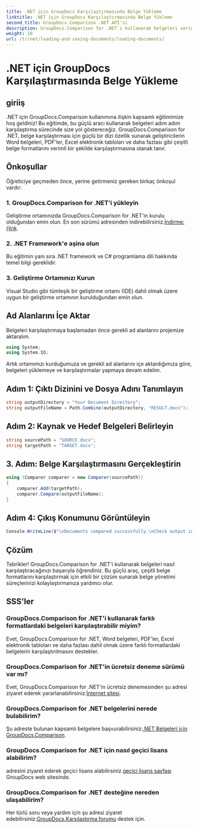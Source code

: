 ```yaml
---
title: .NET için GroupDocs Karşılaştırmasında Belge Yükleme
linktitle: .NET için GroupDocs Karşılaştırmasında Belge Yükleme
second_title: GroupDocs.Comparison .NET API'si
description: GroupDocs.Comparison for .NET'i kullanarak belgeleri verimli bir şekilde nasıl karşılaştıracağınızı öğrenin. Belge yönetimi süreçlerinizi kolaylaştırın.
weight: 10
url: /tr/net/loading-and-saving-documents/loading-documents/
---
```


# .NET için GroupDocs Karşılaştırmasında Belge Yükleme

## giriiş
.NET için GroupDocs.Comparison kullanımına ilişkin kapsamlı eğitimimize hoş geldiniz! Bu eğitimde, bu güçlü aracı kullanarak belgeleri adım adım karşılaştırma sürecinde size yol göstereceğiz. GroupDocs.Comparison for .NET, belge karşılaştırması için güçlü bir dizi özellik sunarak geliştiricilerin Word belgeleri, PDF'ler, Excel elektronik tabloları ve daha fazlası gibi çeşitli belge formatlarını verimli bir şekilde karşılaştırmasına olanak tanır.
## Önkoşullar
Öğreticiye geçmeden önce, yerine getirmeniz gereken birkaç önkoşul vardır:
### 1. GroupDocs.Comparison for .NET'i yükleyin
 Geliştirme ortamınızda GroupDocs.Comparison for .NET'in kurulu olduğundan emin olun. En son sürümü adresinden indirebilirsiniz.[İndirme: {link](https://releases.groupdocs.com/comparison/net/).
### 2. .NET Framework'e aşina olun
Bu eğitimin yanı sıra .NET framework ve C# programlama dili hakkında temel bilgi gereklidir.
### 3. Geliştirme Ortamınızı Kurun
Visual Studio gibi tümleşik bir geliştirme ortamı (IDE) dahil olmak üzere uygun bir geliştirme ortamının kurulduğundan emin olun.

## Ad Alanlarını İçe Aktar
Belgeleri karşılaştırmaya başlamadan önce gerekli ad alanlarını projemize aktaralım.

```csharp
using System;
using System.IO;
```

Artık ortamımızı kurduğumuza ve gerekli ad alanlarını içe aktardığımıza göre, belgeleri yüklemeye ve karşılaştırmalar yapmaya devam edelim.
## Adım 1: Çıktı Dizinini ve Dosya Adını Tanımlayın
```csharp
string outputDirectory = "Your Document Directory";
string outputFileName = Path.Combine(outputDirectory, "RESULT.docx");
```
## Adım 2: Kaynak ve Hedef Belgeleri Belirleyin
```csharp
string sourcePath = "SOURCE.docx";
string targetPath = "TARGET.docx";
```
## 3. Adım: Belge Karşılaştırmasını Gerçekleştirin
```csharp
using (Comparer comparer = new Comparer(sourcePath))
{
    comparer.Add(targetPath);
    comparer.Compare(outputFileName);
}
```
## Adım 4: Çıkış Konumunu Görüntüleyin
```csharp
Console.WriteLine($"\nDocuments compared successfully.\nCheck output in {outputDirectory}.");
```

## Çözüm
Tebrikler! GroupDocs.Comparison for .NET'i kullanarak belgeleri nasıl karşılaştıracağınızı başarıyla öğrendiniz. Bu güçlü araç, çeşitli belge formatlarını karşılaştırmak için etkili bir çözüm sunarak belge yönetimi süreçlerinizi kolaylaştırmanıza yardımcı olur.
## SSS'ler
### GroupDocs.Comparison for .NET'i kullanarak farklı formatlardaki belgeleri karşılaştırabilir miyim?
Evet, GroupDocs.Comparison for .NET, Word belgeleri, PDF'ler, Excel elektronik tabloları ve daha fazlası dahil olmak üzere farklı formatlardaki belgelerin karşılaştırılmasını destekler.
### GroupDocs.Comparison for .NET'in ücretsiz deneme sürümü var mı?
 Evet, GroupDocs.Comparison for .NET'in ücretsiz denemesinden şu adresi ziyaret ederek yararlanabilirsiniz:[İnternet sitesi](https://releases.groupdocs.com/).
### GroupDocs.Comparison for .NET belgelerini nerede bulabilirim?
 Şu adreste bulunan kapsamlı belgelere başvurabilirsiniz:[.NET Belgeleri için GroupDocs.Comparison](https://tutorials.groupdocs.com/comparison/net/).
### GroupDocs.Comparison for .NET için nasıl geçici lisans alabilirim?
 adresini ziyaret ederek geçici lisans alabilirsiniz.[geçici lisans sayfası](https://purchase.groupdocs.com/temporary-license/) GroupDocs web sitesinde.
### GroupDocs.Comparison for .NET desteğine nereden ulaşabilirim?
 Her türlü soru veya yardım için şu adresi ziyaret edebilirsiniz:[GroupDocs.Karşılaştırma forumu](https://forum.groupdocs.com/c/comparison/12) destek için.